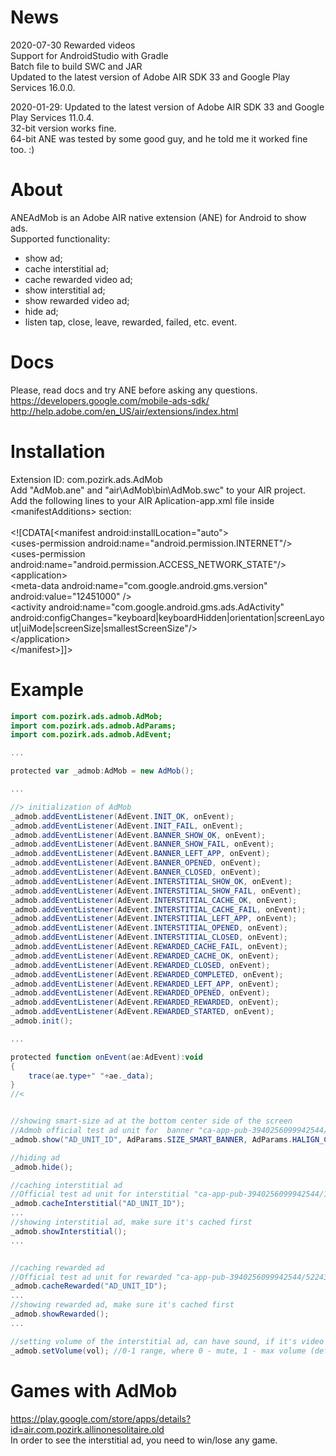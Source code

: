 # News
2020-07-30
Rewarded videos <br/>
Support for AndroidStudio with Gradle <br/>
Batch file to build SWC and JAR <br/>
Updated to the latest version of Adobe AIR SDK 33 and Google Play Services 16.0.0.<br />

2020-01-29:
Updated to the latest version of Adobe AIR SDK 33 and Google Play Services 11.0.4.<br />
32-bit version works fine.<br />
64-bit ANE was tested by some good guy, and he told me it worked fine too. :)

# About
ANEAdMob is an Adobe AIR native extension (ANE) for Android to show ads.<br />
Supported functionality:<br />
- show ad;<br />
- cache interstitial ad;<br />
- cache rewarded video ad;
- show interstitial ad;<br />
- show rewarded video ad;<br />
- hide ad;<br />
- listen tap, close, leave, rewarded, failed, etc. event.<br />

# Docs
Please, read docs and try ANE before asking any questions.<br />
https://developers.google.com/mobile-ads-sdk/<br />
http://help.adobe.com/en_US/air/extensions/index.html<br />


# Installation
Extension ID: com.pozirk.ads.AdMob<br />
Add "AdMob.ane" and "air\AdMob\bin\AdMob.swc" to your AIR project.<br />
Add the following lines to your AIR Aplication-app.xml file inside &lt;manifestAdditions&gt; section:<br />
<br />
&lt;![CDATA[&lt;manifest android:installLocation="auto"&gt;<br />
&lt;uses-permission android:name="android.permission.INTERNET"/&gt;<br />
&lt;uses-permission android:name="android.permission.ACCESS_NETWORK_STATE"/&gt;<br />
&lt;application&gt;<br />
&lt;meta-data android:name="com.google.android.gms.version" android:value="12451000" /&gt;<br />
&lt;activity android:name="com.google.android.gms.ads.AdActivity" android:configChanges="keyboard|keyboardHidden|orientation|screenLayout|uiMode|screenSize|smallestScreenSize"/&gt;<br />
&lt;/application&gt;<br />
&lt;/manifest>]]&gt;


# Example
```actionscript
import com.pozirk.ads.admob.AdMob;
import com.pozirk.ads.admob.AdParams;
import com.pozirk.ads.admob.AdEvent;

...

protected var _admob:AdMob = new AdMob();

...

//> initialization of AdMob
_admob.addEventListener(AdEvent.INIT_OK, onEvent);
_admob.addEventListener(AdEvent.INIT_FAIL, onEvent);
_admob.addEventListener(AdEvent.BANNER_SHOW_OK, onEvent);
_admob.addEventListener(AdEvent.BANNER_SHOW_FAIL, onEvent);
_admob.addEventListener(AdEvent.BANNER_LEFT_APP, onEvent);
_admob.addEventListener(AdEvent.BANNER_OPENED, onEvent);
_admob.addEventListener(AdEvent.BANNER_CLOSED, onEvent);
_admob.addEventListener(AdEvent.INTERSTITIAL_SHOW_OK, onEvent);
_admob.addEventListener(AdEvent.INTERSTITIAL_SHOW_FAIL, onEvent);
_admob.addEventListener(AdEvent.INTERSTITIAL_CACHE_OK, onEvent);
_admob.addEventListener(AdEvent.INTERSTITIAL_CACHE_FAIL, onEvent);
_admob.addEventListener(AdEvent.INTERSTITIAL_LEFT_APP, onEvent);
_admob.addEventListener(AdEvent.INTERSTITIAL_OPENED, onEvent);
_admob.addEventListener(AdEvent.INTERSTITIAL_CLOSED, onEvent);
_admob.addEventListener(AdEvent.REWARDED_CACHE_FAIL, onEvent);
_admob.addEventListener(AdEvent.REWARDED_CACHE_OK, onEvent);
_admob.addEventListener(AdEvent.REWARDED_CLOSED, onEvent);
_admob.addEventListener(AdEvent.REWARDED_COMPLETED, onEvent);
_admob.addEventListener(AdEvent.REWARDED_LEFT_APP, onEvent);
_admob.addEventListener(AdEvent.REWARDED_OPENED, onEvent);
_admob.addEventListener(AdEvent.REWARDED_REWARDED, onEvent);
_admob.addEventListener(AdEvent.REWARDED_STARTED, onEvent);
_admob.init();

...

protected function onEvent(ae:AdEvent):void
{
	trace(ae.type+" "+ae._data);
}
//<


//showing smart-size ad at the bottom center side of the screen
//Admob official test ad unit for  banner "ca-app-pub-3940256099942544/6300978111"
_admob.show("AD_UNIT_ID", AdParams.SIZE_SMART_BANNER, AdParams.HALIGN_CENTER, AdParams.VALIGN_BOTTOM); 

//hiding ad
_admob.hide();

//caching interstitial ad
//Official test ad unit for interstitial "ca-app-pub-3940256099942544/1033173712"
_admob.cacheInterstitial("AD_UNIT_ID"); 
...
//showing interstitial ad, make sure it's cached first
_admob.showInterstitial();
...


//caching rewarded ad
//Official test ad unit for rewarded "ca-app-pub-3940256099942544/5224354917"
_admob.cacheRewarded("AD_UNIT_ID");  
...
//showing rewarded ad, make sure it's cached first
_admob.showRewarded();
...

//setting volume of the interstitial ad, can have sound, if it's video
_admob.setVolume(vol); //0-1 range, where 0 - mute, 1 - max volume (default, I guess).
```

# Games with AdMob
https://play.google.com/store/apps/details?id=air.com.pozirk.allinonesolitaire.old<br />
In order to see the interstitial ad, you need to win/lose any game.<br />

